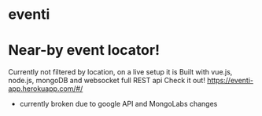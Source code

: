 # eventi
# Near-by event locator!
Currently not filtered by location, on a live setup it is
Built with vue.js, node.js, mongoDB and websocket
full REST api
Check it out!
https://eventi-app.herokuapp.com/#/



- currently broken due to google API and MongoLabs changes
